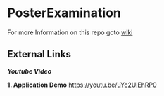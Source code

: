 # PosterExamination

For more Information on this repo goto [wiki](https://github.com/rojatkaraditi/PosterExamination/wiki)

## **External Links**

**_Youtube Video_**

**1. Application Demo**
https://youtu.be/uYc2UiEhRP0

